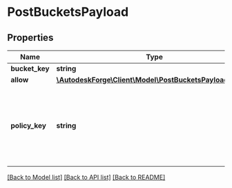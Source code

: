 # PostBucketsPayload

## Properties
Name | Type | Description | Notes
------------ | ------------- | ------------- | -------------
**bucket_key** | **string** | Bucket key | 
**allow** | [**\AutodeskForge\Client\Model\PostBucketsPayloadAllow[]**](PostBucketsPayloadAllow.md) |  | [optional] 
**policy_key** | **string** | [Data retention policy](https://developer.autodesk.com/en/docs/data/v2/overview/retention-policy/)  Acceptable values: &#x60;transient&#x60;, &#x60;temporary&#x60; or &#x60;persistent&#x60; | 

[[Back to Model list]](../README.md#documentation-for-models) [[Back to API list]](../README.md#documentation-for-api-endpoints) [[Back to README]](../README.md)


